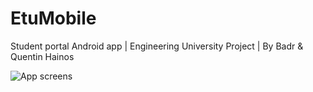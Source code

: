 # EtuMobile
Student portal Android app | Engineering University Project | By Badr &amp; Quentin Hainos

![App screens](https://i.imgur.com/WVHsQDm.png)
